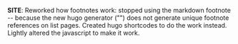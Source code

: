 ﻿---
date: 2020-12-07-22:30:31
---
**SITE**: Reworked how footnotes work: stopped using the markdown footnote -- because the new hugo generator ("") does not generate unique footnote references on list pages. Created hugo shortcodes to do the work instead. Lightly altered the javascript to make it work.